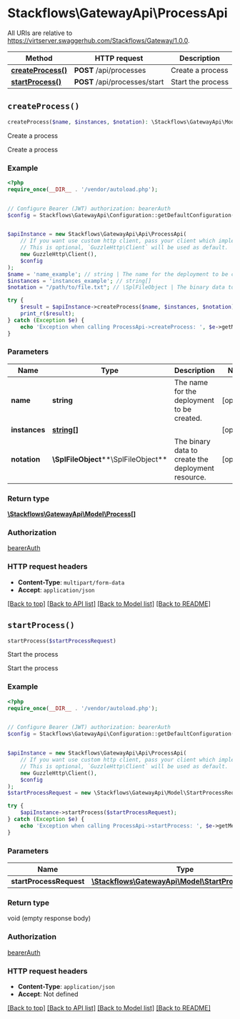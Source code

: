 # Stackflows\GatewayApi\ProcessApi

All URIs are relative to https://virtserver.swaggerhub.com/Stackflows/Gateway/1.0.0.

Method | HTTP request | Description
------------- | ------------- | -------------
[**createProcess()**](ProcessApi.md#createProcess) | **POST** /api/processes | Create a process
[**startProcess()**](ProcessApi.md#startProcess) | **POST** /api/processes/start | Start the process


## `createProcess()`

```php
createProcess($name, $instances, $notation): \Stackflows\GatewayApi\Model\Process[]
```

Create a process

Create a process

### Example

```php
<?php
require_once(__DIR__ . '/vendor/autoload.php');


// Configure Bearer (JWT) authorization: bearerAuth
$config = Stackflows\GatewayApi\Configuration::getDefaultConfiguration()->setAccessToken('YOUR_ACCESS_TOKEN');


$apiInstance = new Stackflows\GatewayApi\Api\ProcessApi(
    // If you want use custom http client, pass your client which implements `GuzzleHttp\ClientInterface`.
    // This is optional, `GuzzleHttp\Client` will be used as default.
    new GuzzleHttp\Client(),
    $config
);
$name = 'name_example'; // string | The name for the deployment to be created.
$instances = 'instances_example'; // string[]
$notation = "/path/to/file.txt"; // \SplFileObject | The binary data to create the deployment resource.

try {
    $result = $apiInstance->createProcess($name, $instances, $notation);
    print_r($result);
} catch (Exception $e) {
    echo 'Exception when calling ProcessApi->createProcess: ', $e->getMessage(), PHP_EOL;
}
```

### Parameters

Name | Type | Description  | Notes
------------- | ------------- | ------------- | -------------
 **name** | **string**| The name for the deployment to be created. | [optional]
 **instances** | [**string[]**](../Model/string.md)|  | [optional]
 **notation** | **\SplFileObject****\SplFileObject**| The binary data to create the deployment resource. | [optional]

### Return type

[**\Stackflows\GatewayApi\Model\Process[]**](../Model/Process.md)

### Authorization

[bearerAuth](../../README.md#bearerAuth)

### HTTP request headers

- **Content-Type**: `multipart/form-data`
- **Accept**: `application/json`

[[Back to top]](#) [[Back to API list]](../../README.md#endpoints)
[[Back to Model list]](../../README.md#models)
[[Back to README]](../../README.md)

## `startProcess()`

```php
startProcess($startProcessRequest)
```

Start the process

Start the process

### Example

```php
<?php
require_once(__DIR__ . '/vendor/autoload.php');


// Configure Bearer (JWT) authorization: bearerAuth
$config = Stackflows\GatewayApi\Configuration::getDefaultConfiguration()->setAccessToken('YOUR_ACCESS_TOKEN');


$apiInstance = new Stackflows\GatewayApi\Api\ProcessApi(
    // If you want use custom http client, pass your client which implements `GuzzleHttp\ClientInterface`.
    // This is optional, `GuzzleHttp\Client` will be used as default.
    new GuzzleHttp\Client(),
    $config
);
$startProcessRequest = new \Stackflows\GatewayApi\Model\StartProcessRequest(); // \Stackflows\GatewayApi\Model\StartProcessRequest

try {
    $apiInstance->startProcess($startProcessRequest);
} catch (Exception $e) {
    echo 'Exception when calling ProcessApi->startProcess: ', $e->getMessage(), PHP_EOL;
}
```

### Parameters

Name | Type | Description  | Notes
------------- | ------------- | ------------- | -------------
 **startProcessRequest** | [**\Stackflows\GatewayApi\Model\StartProcessRequest**](../Model/StartProcessRequest.md)|  |

### Return type

void (empty response body)

### Authorization

[bearerAuth](../../README.md#bearerAuth)

### HTTP request headers

- **Content-Type**: `application/json`
- **Accept**: Not defined

[[Back to top]](#) [[Back to API list]](../../README.md#endpoints)
[[Back to Model list]](../../README.md#models)
[[Back to README]](../../README.md)
